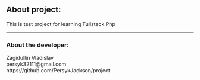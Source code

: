 <h2>About project:</h2>
This is test project for learning Fullstack Php<hr>
<h3>About the developer:</h3>
Zagidullin Vladislav<br>
persyk32111@gmail.com<br>
https://github.com/PersykJackson/project